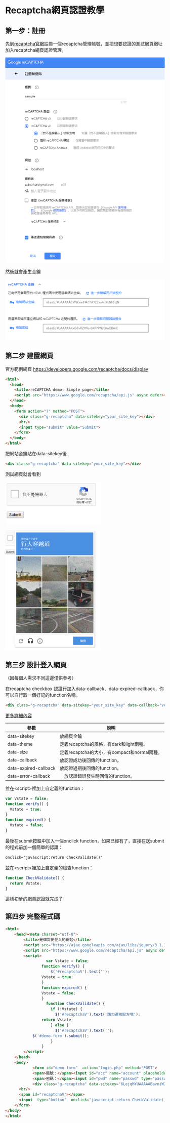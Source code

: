 # Recaptcha網頁認證教學

## 第一步：註冊
先到[recaptcha官網](https://www.google.com/recaptcha/admin)註冊一個recaptcha管理帳號，並把想要認證的測試網頁網址加入recaptcha網頁認證管理。

![](image/a.PNG)

然後就會產生金鑰

![](image/b.PNG)
## 第二步 建置網頁
官方範例網頁
https://developers.google.com/recaptcha/docs/display

```html
<html>
  <head>
    <title>reCAPTCHA demo: Simple page</title>
    <script src="https://www.google.com/recaptcha/api.js" async defer></script>
  </head>
  <body>
    <form action="?" method="POST">
      <div class="g-recaptcha" data-sitekey="your_site_key"></div>
      <br/>
      <input type="submit" value="Submit">
    </form>
  </body>
</html>
```
把網站金鑰貼在data-sitekey後
```html
<div class="g-recaptcha" data-sitekey="your_site_key"></div>
```
測試網頁就會看到

![]()
<img src="image/c.PNG" width = "300" />


<img src="image/d.PNG" width = "300" />

## 第三步 設計登入網頁
（因每個人需求不同這邊僅供參考）

在recaptcha checkbox 認證行加入data-callback、data-expired-callback，你可以自行取一個好記的function名稱。
```html
<div class="g-recaptcha" data-sitekey="your_site_key" data-callback="verify" data-expired-callback="expired"></div>
```
[更多詳細內容](https://developers.google.com/recaptcha/docs/display#g-recaptcha_tag_attributes_and_grecaptcharender_parameters)

參數|說明
--- | ---
data-sitekey | 放網頁金鑰
data-theme | 定義recaptcha的風格，有dark和light兩種。
data-size |定義recaptcha的大小，有compact和normal兩種。
data-callback | 放認證成功後回傳的function。
data-expired-callback | 放認證過期後回傳的function。
data-error-callback |　放認證錯誤發生時回傳的function。

並在\<script>裡加上自定義的function：

```javascript
var Vstate = false;
function verify() {
  Vstate = true;
}
function expired() {
  Vstate = false;
}
```
最後在submit按鈕中加入一個onclick function，如果已經有了，直接在送submit的程式前加一個簡單的認證：
```html
onclick="javascript:return CheckValidate()" 
```
並在\<script>裡加上自定義的檢查function：
```js
function CheckValidate() {
  return Vstate;
}
```
這樣初步的網頁認證就完成了

## 第四步 完整程式碼
```html
<html>
    <head><meta charset="utf-8">
        <title>是個需要登入的網站</title>
        <script src="https://ajax.googleapis.com/ajax/libs/jquery/3.1.1/jquery.min.js"></script>
        <script src="https://www.google.com/recaptcha/api.js" async defer></script>
        <script>
                  var Vstate = false;
                function verify() {
                    $('#recaptchaV').text('');
                Vstate = true;
                }
                function expired() {
                Vstate = false;
                }
                  function CheckValidate() {
                    if (!Vstate) {
                      $('#recaptchaV').text('請勾選核取方塊');
                return Vstate;
                    } else {
                      $('#recaptchaV').text('');
            $('#demo-form').submit();
                    }
                }
        </script>
    </head>
    <body>
            <form id="demo-form"  action="login.php" method="POST">
            <span>賬號：</span><input id="acc" name="account" placeholder="賬號">
            <span>密碼：</span><input id="pwd" name="passwd" type="password" placeholder="密碼">
            <div class="g-recaptcha" data-sitekey="6LejqMYUAAAAABavniWIbmnLpjPMq5s0s8nVrxE9" data-callback="verify" data-expired-callback="expired"></div>
      <br/>
      <span id="recaptchaV"></span>
      <input  type="button"  onclick="javascript:return CheckValidate()" value="Submit">
    </form>
</body>
</html>

```

